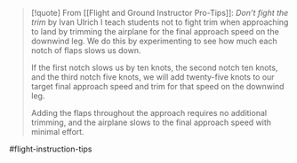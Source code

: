 > [!quote] From [[Flight and Ground Instructor Pro-Tips]]: *Don’t fight the trim* by Ivan Ulrich
> I teach students not to fight trim when approaching to land by trimming the airplane for the final approach speed on the downwind leg. We do this by experimenting to see how much each notch of flaps slows us down.
> 
> If the first notch slows us by ten knots, the second notch ten knots, and the third notch five knots, we will add twenty-five knots to our target final approach speed and trim for that speed on the downwind leg.
> 
> Adding the flaps throughout the approach requires no additional trimming, and the airplane slows to the final approach speed with minimal effort.

#flight-instruction-tips 